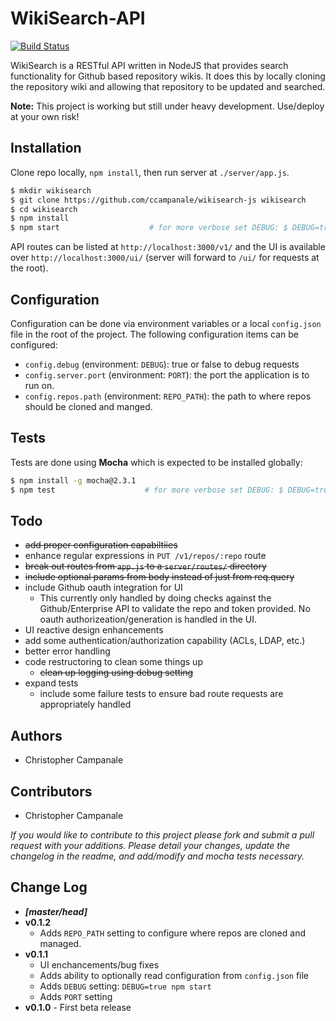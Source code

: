 WikiSearch-API
==============

[![Build Status](https://travis-ci.org/ccampanale/wikisearch-js.svg?branch=master)](https://travis-ci.org/ccampanale/wikisearch-js)

WikiSearch is a RESTful API written in NodeJS that provides search functionality for Github based repository wikis. It does this by locally cloning the repository wiki and allowing that repository to be updated and searched.

**Note:** This project is working but still under heavy development. Use/deploy at your own risk!

Installation
------------

Clone repo locally, `npm install`, then run server at `./server/app.js`.

```bash
$ mkdir wikisearch
$ git clone https://github.com/ccampanale/wikisearch-js wikisearch
$ cd wikisearch
$ npm install
$ npm start                    # for more verbose set DEBUG: $ DEBUG=true npm start
```

API routes can be listed at `http://localhost:3000/v1/` and the UI is available over `http://localhost:3000/ui/` (server will forward to `/ui/` for requests at the root).

Configuration
-------------

Configuration can be done via environment variables or a local `config.json` file in the root of the project. The following configuration items can be configured:

  - `config.debug` (environment: `DEBUG`): true or false to debug requests
  - `config.server.port` (environment: `PORT`): the port the application is to run on.
  - `config.repos.path` (environment: `REPO_PATH`): the path to where repos should be cloned and manged.

Tests
-----

Tests are done using **Mocha** which is expected to be installed globally:

```bash
$ npm install -g mocha@2.3.1
$ npm test                    # for more verbose set DEBUG: $ DEBUG=true npm test
```

Todo
----

  - ~~add proper configuration capabiltiies~~
  - enhance regular expressions in `PUT /v1/repos/:repo` route
  - ~~break out routes from `app.js` to a `server/routes/` directory~~
  - ~~include optional params from body instead of just from req.query~~
  - include Github oauth integration for UI
    - This currently only handled by doing checks against the Github/Enterprise API to validate the repo and token provided. No oauth authorizeation/generation is handled in the UI.
  - UI reactive design enhancements
  - add some authentication/authorization capability (ACLs, LDAP, etc.)
  - better error handling
  - code restructoring to clean some things up
    - ~~clean up logging using debug setting~~
  - expand tests
    - include some failure tests to ensure bad route requests are appropriately handled


Authors
-------

  - Christopher Campanale

Contributors
------------

  - Christopher Campanale

*If you would like to contribute to this project please fork and submit a pull request with your additions. Please detail your changes, update the changelog in the readme, and add/modify and mocha tests necessary.*

Change Log
----------

  - ***[master/head]***
  - **v0.1.2**
    - Adds `REPO_PATH` setting to configure where repos are cloned and managed.
  - **v0.1.1**
    - UI enchancements/bug fixes
    - Adds ability to optionally read configuration from `config.json` file
    - Adds `DEBUG` setting: `DEBUG=true npm start`
    - Adds `PORT` setting
  - **v0.1.0** - First beta release
